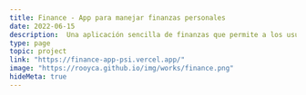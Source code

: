 ```yaml
---
title: Finance - App para manejar finanzas personales 
date: 2022-06-15
description:  Una aplicación sencilla de finanzas que permite a los usuarios hacer un seguimiento de sus ingresos, gastos y presupuesto de manera fácil y eficiente. Proporciona una interfaz fácil de usar con funciones como agregar transacciones, categorizar gastos, generar informes y establecer objetivos.
type: page
topic: project
link: "https://finance-app-psi.vercel.app/"
image: "https://rooyca.github.io/img/works/finance.png"
hideMeta: true
---
```

